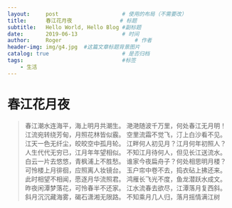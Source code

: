 ```yaml
---
layout:     post   				    # 使用的布局（不需要改）
title:      春江花月夜 				# 标题 
subtitle:   Hello World, Hello Blog #副标题
date:       2019-06-13 				# 时间
author:     Roger 						# 作者
header-img: img/g4.jpg 	#这篇文章标题背景图片
catalog: true 						# 是否归档
tags:								#标签
    - 生活
---
```

# 春江花月夜
>春江潮水连海平，海上明月共潮生。
>滟滟随波千万里，何处春江无月明！
>江流宛转绕芳甸，月照花林皆似霰。
>空里流霜不觉飞，汀上白沙看不见。
>江天一色无纤尘，皎皎空中孤月轮。
>江畔何人初见月？江月何年初照人？
>人生代代无穷已，江月年年望相似。
>不知江月待何人，但见长江送流水。
>白云一片去悠悠，青枫浦上不胜愁。
>谁家今夜扁舟子？何处相思明月楼？
>可怜楼上月徘徊，应照离人妆镜台。
>玉户帘中卷不去，捣衣砧上拂还来。
>此时相望不相闻，愿逐月华流照君。
>鸿雁长飞光不度，鱼龙潜跃水成文。
>昨夜闲潭梦落花，可怜春半不还家。
>江水流春去欲尽，江潭落月复西斜。
>斜月沉沉藏海雾，碣石潇湘无限路。
>不知乘月几人归，落月摇情满江树

